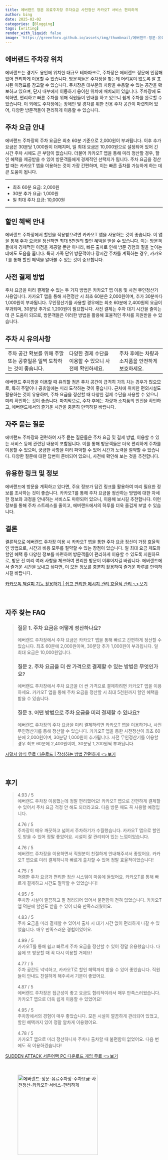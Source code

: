 ```yaml
---
title: 에버랜드 정문 유료주차장 주차요금 사전정산 카카오T 서비스 편리하게
author: bing
date: 2025-02-02
categories: [Blogging]
tags: [writing]
render_with_liquid: false
image: 'https://greenforu.github.io/assets/img/thumbnail/에버랜드-정문-유료주차장-주차요금-사전정산-카카오T-서비스-편리하게.webp'
---
```



<h2 id='에버랜드 주차장 위치'>에버랜드 주차장 위치</h2>

<p>에버랜드는 경기도 용인에 위치한 대규모 테마파크로, 주차장은 에버랜드 정문에 인접해 있어 편리하게 이용할 수 있습니다. 방문객들은 주차장을 찾는데 어려움이 없도록 잘 표시된 이정표를 참고할 수 있습니다. 주차장은 대부분의 차량을 수용할 수 있는 공간을 확보하고 있으며, 단지 내부에서 이동하기 용이한 위치에 배치되어 있습니다. 주차장에 도착하면, 편리하고 빠른 주차를 위해 직원들이 안내를 하고 있으니 쉽게 주차를 완료할 수 있습니다. 이 외에도 주차장에는 장애인 및 경차를 위한 전용 주차 공간이 마련되어 있어, 다양한 방문객들이 편리하게 이용할 수 있습니다.</p>

<h2 id='주차 요금 안내'>주차 요금 안내</h2>

<p>에버랜드 주차장의 주차 요금은 최초 60분 기준으로 2,000원이 부과됩니다. 이후 추가 요금은 30분당 1,000원이 더해지며, 일 최대 요금은 10,000원으로 설정되어 있어 긴 시간 주차 시에도 큰 부담이 없습니다. 더불어 카카오T 앱을 통해 미리 정산할 경우, 할인 혜택을 제공받을 수 있어 방문객들에게 경제적인 선택지가 됩니다. 주차 요금을 정산할 때는 카카오T 앱을 이용하는 것이 가장 간편하며, 이는 빠른 출차를 가능하게 하는 데 큰 도움이 됩니다.</p>

<hr />

<ul>
    <li>최초 60분 요금: 2,000원</li>
    <li>30분 추가 요금: 1,000원</li>
    <li>일 최대 주차 요금: 10,000원</li>
</ul>

<hr />

<h2 id='할인 혜택 안내'>할인 혜택 안내</h2>

<p>에버랜드 주차장에서 할인을 적용받으려면 카카오T 앱을 사용하는 것이 좋습니다. 이 앱을 통해 주차 요금을 정산하면 최대 5천원의 할인 혜택을 받을 수 있습니다. 이는 방문객들에게 경제적인 이점을 제공할 뿐만 아니라, 빠른 출차로 인해 방문 경험의 질을 높이는 데에도 도움을 줍니다. 특히 가족 단위 방문객이나 장시간 주차를 계획하는 경우, 카카오T를 통해 할인 혜택을 알아볼 수 있는 것이 중요합니다.</p>

<h2 id='사전 결제 방법'>사전 결제 방법</h2>

<p>주차 요금을 미리 결제할 수 있는 두 가지 방법은 카카오T 앱 이용 및 사전 무인정산기 사용입니다. 카카오T 앱을 통해 사전정산 시 최초 60분은 2,000원이며, 추가 30분마다 1,000원이 부과됩니다. 무인정산기를 사용할 경우에는 최초 60분에 2,400원의 요금이 부과되며, 30분당 추가로 1,200원이 필요합니다. 사전 결제는 주차 대기 시간을 줄이는 데 큰 도움이 되므로, 방문객들은 이러한 방법을 활용해 효율적인 주차를 지원받을 수 있습니다.</p>

<h2 id='주차 시 유의사항'>주차 시 유의사항</h2>

<table>
    <tr>
        <td>주차 공간 확보를 위해 주말 또는 공휴일은 일찍 도착하는 것이 좋습니다.</td>
        <td>다양한 결제 수단을 이용할 수 있으니 사전에 확인하세요.</td>
        <td>주차 후에는 차량과 소지품을 안전하게 보호하세요.</td>
    </tr>
</table>

<p>에버랜드 주차장을 이용할 때 유의할 점은 주차 공간이 급격히 가득 차는 경우가 많으므로, 특히 주말이나 공휴일에는 미리 도착하는 것이 좋습니다. 근처에 위치한 편의시설도 활용하는 것이 유용하며, 주차 요금을 정산할 때 다양한 결제 수단을 사용할 수 있으니 미리 확인하는 것이 좋습니다. 마지막으로, 주차 후에는 차량과 소지품의 안전을 확인하고, 에버랜드에서의 즐거운 시간을 충분히 만끽하길 바랍니다.</p>

<h2 id='자주 묻는 질문'>자주 묻는 질문</h2>

<p>에버랜드 주차장와 관련하여 자주 묻는 질문들은 주차 요금 및 결제 방법, 이용할 수 있는 서비스 등에 관련된 내용이 포함됩니다. 이를 통해 방문객들은 더욱 편리하게 주차를 이용할 수 있으며, 궁금한 사항을 미리 파악할 수 있어 시간과 노력을 절약할 수 있습니다. 다양한 질문에 대한 답변이 준비되어 있으니, 사전에 확인해 보는 것을 추천합니다.</p>

<h2 id='유용한 링크 및 정보'>유용한 링크 및 정보</h2>

<p>에버랜드에 방문을 계획하고 있다면, 주요 정보가 담긴 링크를 활용하여 미리 필요한 정보를 조사하는 것이 좋습니다. 카카오T를 통해 주차 요금을 정산하는 방법에 대한 자세한 정보와 과정을 안내하는 서비스도 마련되어 있으니, 이용해 보시길 추천합니다. 이런 정보를 통해 주차 스트레스를 줄이고, 에버랜드에서의 하루를 더욱 즐겁게 보낼 수 있습니다.</p>

<h2 id='결론'>결론</h2>

<p>결론적으로 에버랜드 주차장 이용 시 카카오T 앱을 통한 주차 요금 정산이 가장 효율적인 방법으로, 시간과 비용 모두를 절약할 수 있는 장점이 있습니다. 일 최대 요금 제도와 할인 혜택 등 다양한 정보를 마련하여 방문객들이 편리하게 이용할 수 있도록 지원하므로, 방문 전 미리 여러 사항을 체크하여 편리한 방문이 이루어지길 바랍니다. 에버랜드에서 즐거운 시간을 보내고 싶다면, 이 모든 정보를 충분히 활용하여 즐거운 하루를 만끽하시길 바랍니다.</p>


<p><a class="click-button" title="카카오톡 책갈피 기능 활용하기 | 쉽고 편리한 메시지 관리 효율적 관리" href="https://greenforu.github.io/posts/%EC%B9%B4%EC%B9%B4%EC%98%A4%ED%86%A1-%EC%B1%85%EA%B0%88%ED%94%BC-%EA%B8%B0%EB%8A%A5-%ED%99%9C%EC%9A%A9%ED%95%98%EA%B8%B0-%EC%89%BD%EA%B3%A0-%ED%8E%B8%EB%A6%AC%ED%95%9C-%EB%A9%94%EC%8B%9C%EC%A7%80-%EA%B4%80%EB%A6%AC-%ED%9A%A8%EC%9C%A8%EC%A0%81-%EA%B4%80%EB%A6%AC/" rel="dofollow">카카오톡 책갈피 기능 활용하기 | 쉽고 편리한 메시지 관리 효율적 관리 👈 보기</a></p><br>
<h2 id='자주_찾는_FAQ'>자주 찾는 FAQ</h2>
<div itemscope="" itemtype="https://schema.org/FAQPage"> 
<blockquote> 
<div itemscope="" itemprop="mainEntity" itemtype="https://schema.org/Question"> 
<h3 itemprop="name">질문 1. 주차 요금은 어떻게 정산하나요?</h3> 
<div itemscope="" itemprop="acceptedAnswer" itemtype="https://schema.org/Answer"> 
<span itemprop="text"> 
<p>에버랜드 주차장에서 주차 요금은 카카오T 앱을 통해 빠르고 간편하게 정산할 수 있습니다. 최초 60분에 2,000원이며, 30분당 추가 1,000원이 부과됩니다. 일 최대 요금은 10,000원입니다.</p> 
</span> 
</div> 
</div> 
<div itemscope="" itemprop="mainEntity" itemtype="https://schema.org/Question"> 
<h3 itemprop="name">질문 2. 주차 요금을 더 싼 가격으로 결제할 수 있는 방법은 무엇인가요?</h3> 
<div itemscope="" itemprop="acceptedAnswer" itemtype="https://schema.org/Answer"> 
<span itemprop="text"> 
<p>에버랜드 주차장에서 주차 요금을 더 싼 가격으로 결제하려면 카카오T 앱을 이용하세요. 카카오T 앱을 통해 주차 요금을 정산할 시 최대 5천원까지 할인 혜택을 받을 수 있습니다.</p> 
</span> 
</div> 
</div> 
<div itemscope="" itemprop="mainEntity" itemtype="https://schema.org/Question"> 
<h3 itemprop="name">질문 3. 어떤 방법으로 주차 요금을 미리 결제할 수 있나요?</h3> 
<div itemscope="" itemprop="acceptedAnswer" itemtype="https://schema.org/Answer"> 
<span itemprop="text"> 
<p>에버랜드 주차장의 주차 요금을 미리 결제하려면 카카오T 앱을 이용하거나, 사전 무인정산기를 통해 정산할 수 있습니다. 카카오T 앱을 통한 사전정산이 최초 60분에 2,000원이며, 30분당 1,000원이 추가됩니다. 사전 무인정산기를 이용할 경우 최초 60분에 2,400원이며, 30분당 1,200원씩 부과됩니다.</p> 
</span> 
</div> 
</div> 
</blockquote> 
</div>
<p><a class="click-button" title="시말서 양식 무료 다운로드 | 작성하는 방법 간편하게" href="https://greenforu.github.io/posts/%EC%8B%9C%EB%A7%90%EC%84%9C-%EC%96%91%EC%8B%9D-%EB%AC%B4%EB%A3%8C-%EB%8B%A4%EC%9A%B4%EB%A1%9C%EB%93%9C-%EC%9E%91%EC%84%B1%ED%95%98%EB%8A%94-%EB%B0%A9%EB%B2%95-%EA%B0%84%ED%8E%B8%ED%95%98%EA%B2%8C/" rel="dofollow">시말서 양식 무료 다운로드 | 작성하는 방법 간편하게 👈 보기</a></p><br>
<h2 id='후기'>후기</h2>
<div itemscope itemtype="https://schema.org/Product">
  <blockquote>
  <div itemprop="review" itemscope itemtype="https://schema.org/Review">
      <div itemprop="reviewRating" itemscope itemtype="https://schema.org/Rating"> <span itemprop="ratingValue">4.93</span> / <span itemprop="bestRating">5</span> </div>
      <span itemprop="reviewBody">에버랜드 주차장 이용했는데 정말 편리했어요! 카카오T 앱으로 간편하게 결제할 수 있어서 주차 요금 걱정 안 해도 되더라고요. 다음 방문 때도 꼭 사용할 예정입니다.</span>
  </div>
  <br>
  <div itemprop="review" itemscope itemtype="https://schema.org/Review">
      <div itemprop="reviewRating" itemscope itemtype="https://schema.org/Rating"> <span itemprop="ratingValue">4.76</span> / <span itemprop="bestRating">5</span> </div>
      <span itemprop="reviewBody">주차장이 매우 깨끗하고 넓어서 주차하기가 수월했습니다. 카카오T 앱으로 할인도 받을 수 있어 정말 좋았어요. 시설이 잘 관리되어 있는 느낌이었습니다.</span>
  </div>
  <br>
  <div itemprop="review" itemscope itemtype="https://schema.org/Review">
      <div itemprop="reviewRating" itemscope itemtype="https://schema.org/Rating"> <span itemprop="ratingValue">4.76</span> / <span itemprop="bestRating">5</span> </div>
      <span itemprop="reviewBody">에버랜드 주차장을 이용하면서 직원분이 친절하게 안내해주셔서 좋았어요. 카카오T 앱으로 미리 결제하니까 빠르게 출차할 수 있어 정말 효율적이었습니다!</span>
  </div>
  <br>
  <div itemprop="review" itemscope itemtype="https://schema.org/Review">
      <div itemprop="reviewRating" itemscope itemtype="https://schema.org/Rating"> <span itemprop="ratingValue">4.75</span> / <span itemprop="bestRating">5</span> </div>
      <span itemprop="reviewBody">저렴한 주차 요금과 편리한 정산 시스템이 마음에 들었어요. 카카오T를 통해 빠르게 결제하고 시간도 절약할 수 있었습니다!</span>
  </div>
  <br>
  <div itemprop="review" itemscope itemtype="https://schema.org/Review">
      <div itemprop="reviewRating" itemscope itemtype="https://schema.org/Rating"> <span itemprop="ratingValue">4.95</span> / <span itemprop="bestRating">5</span> </div>
      <span itemprop="reviewBody">주차장 시설이 깔끔하고 잘 정리되어 있어서 불편함이 전혀 없었습니다. 카카오T 앱 덕분에 할인도 받을 수 있어 더욱 만족스러웠어요.</span>
  </div>
  <br>
  <div itemprop="review" itemscope itemtype="https://schema.org/Review">
      <div itemprop="reviewRating" itemscope itemtype="https://schema.org/Rating"> <span itemprop="ratingValue">4.83</span> / <span itemprop="bestRating">5</span> </div>
      <span itemprop="reviewBody">주차 요금을 미리 결제할 수 있어서 출차 시 대기 시간 없이 편리하게 나갈 수 있었습니다. 매우 만족스러운 경험이었어요.</span>
  </div>
  <br>
  <div itemprop="review" itemscope itemtype="https://schema.org/Review">
      <div itemprop="reviewRating" itemscope itemtype="https://schema.org/Rating"> <span itemprop="ratingValue">4.99</span> / <span itemprop="bestRating">5</span> </div>
      <span itemprop="reviewBody">카카오T를 통해 쉽고 빠르게 주차 요금을 정산할 수 있어 정말 유용했습니다. 다음에 또 방문할 때 꼭 다시 이용할 거예요!</span>
  </div>
  <br>
  <div itemprop="review" itemscope itemtype="https://schema.org/Review">
      <div itemprop="reviewRating" itemscope itemtype="https://schema.org/Rating"> <span itemprop="ratingValue">4.77</span> / <span itemprop="bestRating">5</span> </div>
      <span itemprop="reviewBody">주차 공간도 넉넉하고, 카카오T로 할인 혜택까지 받을 수 있어 좋았습니다. 직원들이 안내도 친절하게 해주셔서 기분이 좋았어요.</span>
  </div>
  <br>
  <div itemprop="review" itemscope itemtype="https://schema.org/Review">
      <div itemprop="reviewRating" itemscope itemtype="https://schema.org/Rating"> <span itemprop="ratingValue">4.87</span> / <span itemprop="bestRating">5</span> </div>
      <span itemprop="reviewBody">에버랜드 주차장은 접근성이 좋고 요금도 합리적이라서 매우 만족스러웠습니다. 카카오T 앱으로 더욱 쉽게 이용할 수 있었어요!</span>
  </div>
  <br>
  <div itemprop="review" itemscope itemtype="https://schema.org/Review">
      <div itemprop="reviewRating" itemscope itemtype="https://schema.org/Rating"> <span itemprop="ratingValue">4.95</span> / <span itemprop="bestRating">5</span> </div>
      <span itemprop="reviewBody">주차장에서의 경험이 매우 좋았습니다. 모든 시설이 깔끔하게 관리되어 있었고, 할인 혜택까지 있어 정말 알차게 이용했어요.</span>
  </div>
  <br>
  <div itemprop="review" itemscope itemtype="https://schema.org/Review">
      <div itemprop="reviewRating" itemscope itemtype="https://schema.org/Rating"> <span itemprop="ratingValue">4.78</span> / <span itemprop="bestRating">5</span> </div>
      <span itemprop="reviewBody">카카오T 앱으로 미리 정산하니까 주차나 출차할 때 불편함이 없었어요. 다음 번에도 꼭 이용하겠습니다!</span>
  </div>
  </blockquote>
</div>
<p><a class="click-button" title="SUDDEN ATTACK 서든어택 PC 다운로드 게임 무료" href="https://greenforu.github.io/posts/SUDDEN-ATTACK-%EC%84%9C%EB%93%A0%EC%96%B4%ED%83%9D-PC-%EB%8B%A4%EC%9A%B4%EB%A1%9C%EB%93%9C-%EA%B2%8C%EC%9E%84-%EB%AC%B4%EB%A3%8C/" rel="dofollow">SUDDEN ATTACK 서든어택 PC 다운로드 게임 무료 👈 보기</a></p><br>
<figure class="image"><img src="https://greenforu.github.io/assets/img/thumbnail/에버랜드-정문-유료주차장-주차요금-사전정산-카카오T-서비스-편리하게.webp" alt="에버랜드-정문-유료주차장-주차요금-사전정산-카카오T-서비스-편리하게" width="256" height="256"></figure>